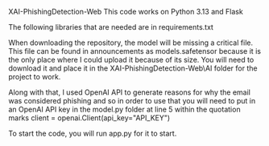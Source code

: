 XAI-PhishingDetection-Web
This code works on Python 3.13 and Flask

The following libraries that are needed are in requirements.txt

When downloading the repository, the model will be missing a critical file. This file can be found in announcements as models.safetensor because it is the only place where I could upload it because of its size. You will need to download it and place it in the XAI-PhishingDetection-Web\AI folder for the project to work.

Along with that, I used OpenAI API to generate reasons for why the email was considered phishing and so in order to use that you will need to put in an OpenAI API key in the model.py folder at line 5 within the quotation marks
client = openai.Client(api_key="API_KEY")

To start the code, you will run app.py for it to start.
